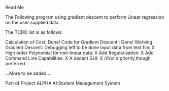 Read Me 

The Following program using gradient descent to perform Linear regression on the user supplied data.

The TODO list is as follows:
 
 
 Calculation of Cost:  Done!
 Code for Gradient Descent :  Done! 
Working Gradient Descent:  Debugging left to be done
Input data from text file:  X
High order Polynomial for non-linear data:  X
Add Regularisation:    X
Add Command Line Capabilities:    X
A decent GUI:   X        //Not a priority,though preferred



...More to be added....



Part of Project ALPHA AI:Student Management System
